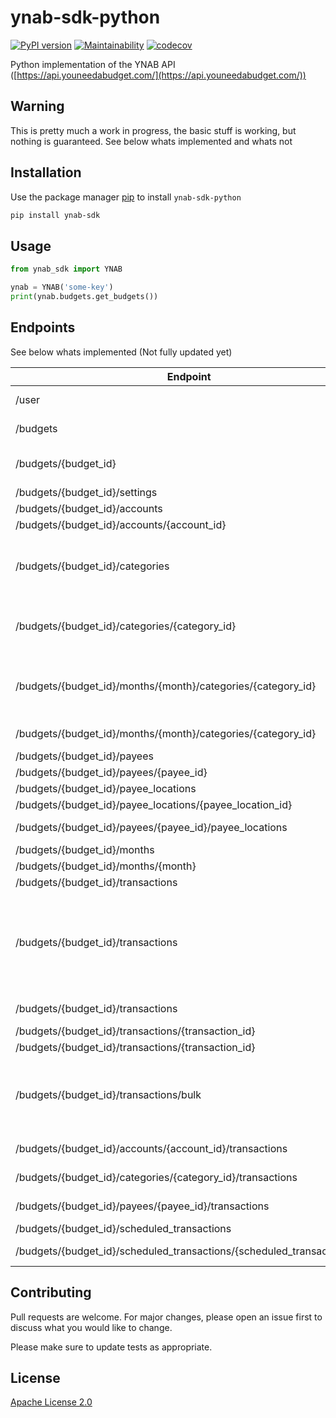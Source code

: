 # ynab-sdk-python
[![PyPI version](https://badge.fury.io/py/ynab-sdk.svg)](https://badge.fury.io/py/ynab-sdk)
[![Maintainability](https://api.codeclimate.com/v1/badges/b6042768d805939000c2/maintainability)](https://codeclimate.com/github/andreroggeri/ynab-sdk-python/maintainability)
[![codecov](https://codecov.io/gh/andreroggeri/ynab-sdk-python/branch/master/graph/badge.svg)](https://codecov.io/gh/andreroggeri/ynab-sdk-python)

Python implementation of the YNAB API ([https://api.youneedabudget.com/](https://api.youneedabudget.com/))

## Warning
This is pretty much a work in progress, the basic stuff is working, but nothing is guaranteed.
See below whats implemented and whats not

## Installation

Use the package manager [pip](https://pip.pypa.io/en/stable/) to install `ynab-sdk-python`

```bash
pip install ynab-sdk
```

## Usage

```python
from ynab_sdk import YNAB

ynab = YNAB('some-key')
print(ynab.budgets.get_budgets())
```

## Endpoints
See below whats implemented (Not fully updated yet)


| Endpoint | Verb|Description |Working|Obs|
|---|---|---|---|---|
|/user|GET|Returns authenticated user information|NO||
|/budgets|GET|Returns budgets list with summary information|YES|
|/budgets/{budget_id}|GET|Returns a single budget with all related entities.  This resource is effectively a full budget export.|YES|
|/budgets/{budget_id}/settings|GET|Returns settings for a budget|YES|
|/budgets/{budget_id}/accounts|GET|Returns all accounts|YES|
|/budgets/{budget_id}/accounts/{account_id}|GET|Returns a single account|YES|
|/budgets/{budget_id}/categories|GET|Returns all categories grouped by category group.  Amounts (budgeted, activity, balance, etc.) are specific to the current budget month (UTC).||
|/budgets/{budget_id}/categories/{category_id}|GET|Returns a single category.  Amounts (budgeted, activity, balance, etc.) are specific to the current budget month (UTC).||
|/budgets/{budget_id}/months/{month}/categories/{category_id}|GET|Returns a single category for a specific budget month.  Amounts (budgeted, activity, balance, etc.) are specific to the current budget month (UTC).||
|/budgets/{budget_id}/months/{month}/categories/{category_id}|PATCH|Update a category for a specific month||
|/budgets/{budget_id}/payees|GET|Returns all payees|YES|
|/budgets/{budget_id}/payees/{payee_id}|GET|Returns single payee|YES|
|/budgets/{budget_id}/payee_locations|GET|Returns all payee locations|NO|
|/budgets/{budget_id}/payee_locations/{payee_location_id}|GET|Returns a single payee location|NO|
|/budgets/{budget_id}/payees/{payee_id}/payee_locations|GET|Returns all payee locations for the specified payee|NO|
|/budgets/{budget_id}/months|GET|Returns all budget months|NO|
|/budgets/{budget_id}/months/{month}|GET|Returns a single budget month|NO|
|/budgets/{budget_id}/transactions|GET|Returns budget transactions|YES|
|/budgets/{budget_id}/transactions|POST|Creates a single transaction or multiple transactions.  If you provide a body containing a 'transaction' object, a single transaction will be created and if you provide a body containing a 'transactions' array, multiple transactions will be created.|YES|
|/budgets/{budget_id}/transactions|PATCH|Updates multiple transactions, by 'id' or 'import_id'.|NO|
|/budgets/{budget_id}/transactions/{transaction_id}|GET|Returns a single transaction|YES|
|/budgets/{budget_id}/transactions/{transaction_id}|PUT|Updates a transaction|NO|
|/budgets/{budget_id}/transactions/bulk|POST|Creates multiple transactions.  Although this endpoint is still supported, it is recommended to use 'POST /budgets/{budget_id}/transactions' to create multiple transactions.|NO|
|/budgets/{budget_id}/accounts/{account_id}/transactions|GET|Returns all transactions for a specified account|YES|
|/budgets/{budget_id}/categories/{category_id}/transactions|GET|Returns all transactions for a specified category|NO|
|/budgets/{budget_id}/payees/{payee_id}/transactions|GET|Returns all transactions for a specified payee|NO|
|/budgets/{budget_id}/scheduled_transactions|GET|Returns all scheduled transactions|NO|
|/budgets/{budget_id}/scheduled_transactions/{scheduled_transaction_id}|GET|Returns a single scheduled transaction|NO|



## Contributing
Pull requests are welcome. For major changes, please open an issue first to discuss what you would like to change.

Please make sure to update tests as appropriate.

## License
[Apache License 2.0](https://choosealicense.com/licenses/apache-2.0/)
